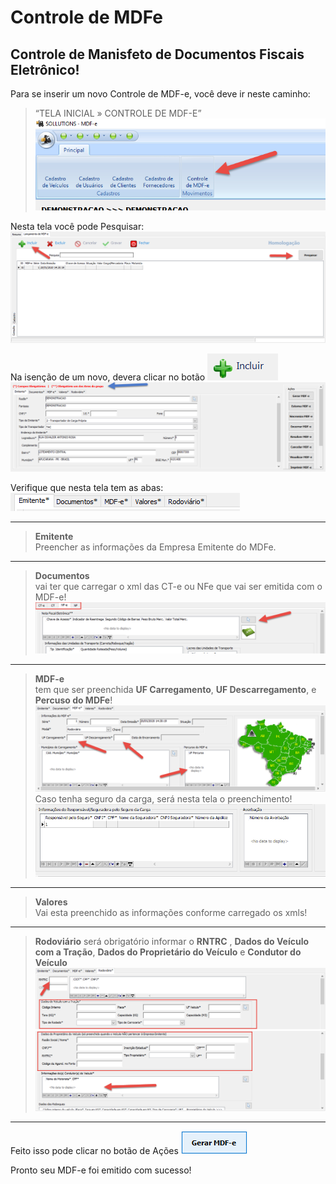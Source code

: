 # Controle de MDFe

## Controle de Manisfeto de Documentos Fiscais Eletrônico!

Para se inserir um novo Controle de MDF-e, você deve ir neste caminho: 
> “TELA INICIAL » CONTROLE DE MDF-E”  
![1](/img/mdfe/movimento/1.png) 

Nesta tela você pode Pesquisar: 
![2](/img/mdfe/movimento/2.png) 

Na isenção de um novo, devera clicar no botão ![4](/img/cte/4.png)	
![3](/img/mdfe/movimento/3.png)

Verifique que nesta tela tem as abas: 	
![7](/img/mdfe/movimento/4.png)

---

> **Emitente**							
Preencher as informações da Empresa Emitente do MDFe.

---

> **Documentos**				
vai ter que carregar o xml das CT-e ou NFe que vai ser emitida com o MDF-e! 
![10](/img/mdfe/movimento/5.png)

---

> **MDF-e**				
tem que ser preenchida **UF Carregamento**, **UF Descarregamento**, e **Percuso do MDFe**! 
![11](/img/mdfe/movimento/6.png)
Caso tenha seguro da carga, será nesta tela o preenchimento!
![16](/img/mdfe/movimento/10.png)

---

> **Valores**				
Vai esta preenchido as informações conforme carregado os xmls!

---

> **Rodoviário**
será obrigatório informar o **RNTRC** , **Dados do Veículo com a Tração**, **Dados do Proprietário do Veículo** e **Condutor do Veículo**
![12](/img/mdfe/movimento/7.png)
![13](/img/mdfe/movimento/8.png)
---

Feito isso pode clicar no botão de Ações ![14](/img/mdfe/movimento/9.png)

Pronto seu MDF-e foi emitido com sucesso! 
